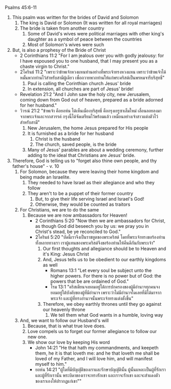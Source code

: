 Psalms 45:6-11

1. This psalm was written for the brides of David and Solomon
	1. The king is David or Solomon (It was written for all royal marriages)
	2. The bride is taken from another country
		1. Some of David's wives were political marriages with other king's daughter as a symbol of peace between the countries
		2. Most of Solomon's wives were such
2. But, is also a prophesy of the Bride of Christ
	- 2 Corinthians 11:2 "For I am jealous over you with godly jealousy: for I have espoused you to one husband, that I may present you as a chaste virgin to Christ."
	- 2โครินธ์ 11:2 "เพราะว่าข้าพเจ้าหวงแหนท่านอย่างที่พระเจ้าทรงหวงแหน เพราะว่าข้าพเจ้าได้หมั้นพวกท่านไว้สำหรับสามีผู้เดียว เพื่อถวายพวกท่านให้แก่พระคริสต์เป็นพรหมจารีบริสุทธิ์"
		1. Paul is calling the Corinthian church Jesus' bride
		2. In extension, all churches are part of Jesus' bride!
	- Revelation 21:2 "And I John saw the holy city, new Jerusalem, coming down from God out of heaven, prepared as a bride adorned for her husband."
	- วิวรณ์ 21:2 "ข้าพเจ้า คือยอห์น ได้เห็นเมืองบริสุทธิ์ คือกรุงเยรูซาเล็มใหม่ เลื่อนลอยลงมาจากพระเจ้าและจากสวรรค์ กรุงนี้ได้จัดเตรียมไว้พร้อมแล้ว เหมือนอย่างเจ้าสาวแต่งตัวไว้สำหรับสามี"
		1. New Jerusalem, the home Jesus prepared for His people
		2. It is furnished as a bride for her husband
			1. Christ is the husband
			2. The church, saved people, is the bride
		3. Many of Jesus' parables are about a wedding ceremony, further adding to the ideal that Christians are Jesus' bride.
3. Therefore, God is telling us to "forget also thine own people, and thy father's house" - v. 10
	1. For Solomon, because they were leaving their home kingdom and being made an Israelite.
		1. They needed to have Israel as their allegiance and who they follow
		2. They aren't to be a puppet of their former country
			1. But, to give their life serving Israel and Israel's God!
			2. Otherwise, they would be counted as traitors
	2. For Christians, we are to do the same
		1. Because we are now ambassadors for Heaven!
			- 2 Corinthians 5:20 "Now then we are ambassadors for Christ, as though God did beseech you by us: we pray you in Christ's stead, be ye reconciled to God."
			- 2โครินธ์ 5:20 "บัดนี้เราจึงเป็นราชทูตของพระคริสต์ โดยที่พระเจ้าทรงขอร้องท่านทั้งหลายทางเรา เราผู้แทนของพระคริสต์จึงขอร้องท่านให้คืนดีกันกับพระเจ้า"
				1. Our first thoughts and allegiance should be to Heaven and it's King: Jesus Christ
				2. And, Jesus tells us to be obedient to our earthly kingdoms as well
					- Romans 13:1 "Let every soul be subject unto the higher powers. For there is no power but of God: the powers that be are ordained of God."
					- โรม 13:1 "คริสเตียนจงยอมอยู่ใต้การปกครองของผู้มีอำนาจทุกคนจงยอมอยู่ใต้บังคับของผู้ที่มีอำนาจ เพราะว่าไม่มีอำนาจใดเลยที่มิได้มาจากพระเจ้า และผู้ที่ทรงอำนาจนั้นพระเจ้าทรงแต่งตั้งขึ้น"
				3. Therefore, we obey earthly thrones until they go against our heavenly throne
					1. We tell them what God wants in a humble, loving way
	3. And, we want to follow our Husband's will
		1. Because, that is what true love does.
		2. Love compels us to forget our former allegiance to follow our new one.
		3. We show our love by keeping His word
			- John 14:21 "He that hath my commandments, and keepeth them, he it is that loveth me: and he that loveth me shall be loved of my Father, and I will love him, and will manifest myself to him."
			- ยอห์น 14:21 "ผู้ใดที่มีบัญญัติของเราและรักษาบัญญัตินั้น ผู้นั้นแหละเป็นผู้ที่รักเรา และผู้ที่รักเรานั้น พระบิดาของเราจะทรงรักเขา และเราจะรักเขา และจะสำแดงตัวของเราเองให้ปรากฏแก่เขา""
